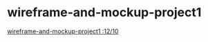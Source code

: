 # wireframe-and-mockup-project1
[ wireframe-and-mockup-project1 :12/10](https://miro.com/app/board/uXjVPOyygkk=/?share_link_id=606485417516)
